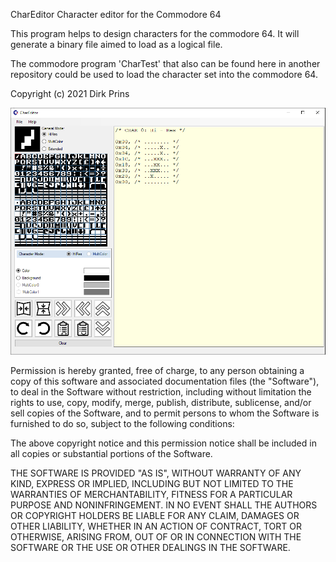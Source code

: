 CharEditor
Character editor for the Commodore 64

This program helps to design characters for the commodore 64.
It will generate a binary file aimed to load as a logical file.

The commodore program 'CharTest' that also can be found here in another repository could be used to load the character set into the commodore 64.

Copyright (c) 2021 Dirk Prins

![Screenshot](Screenshot.png)

Permission is hereby granted, free of charge, to any person obtaining a copy of this software and associated documentation files (the "Software"), to deal in the Software without restriction, including without limitation the rights to use, copy, modify, merge, publish, distribute, sublicense, and/or sell copies of the Software, and to permit persons to whom the Software is furnished to do so, subject to the following conditions:

The above copyright notice and this permission notice shall be included in all copies or substantial portions of the Software.

THE SOFTWARE IS PROVIDED "AS IS", WITHOUT WARRANTY OF ANY KIND, EXPRESS OR IMPLIED, INCLUDING BUT NOT LIMITED TO THE WARRANTIES OF MERCHANTABILITY, FITNESS FOR A PARTICULAR PURPOSE AND NONINFRINGEMENT. IN NO EVENT SHALL THE AUTHORS OR COPYRIGHT HOLDERS BE LIABLE FOR ANY CLAIM, DAMAGES OR OTHER LIABILITY, WHETHER IN AN ACTION OF CONTRACT, TORT OR OTHERWISE, ARISING FROM, OUT OF OR IN CONNECTION WITH THE SOFTWARE OR THE USE OR OTHER DEALINGS IN THE SOFTWARE.
